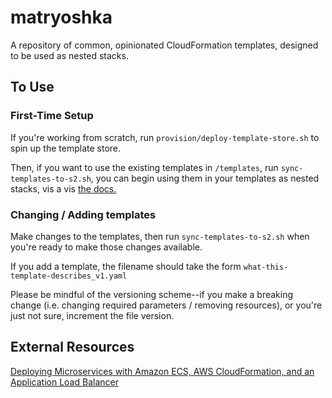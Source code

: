 # matryoshka
A repository of common, opinionated CloudFormation templates, designed to be used as nested stacks.

## To Use
### First-Time Setup
If you're working from scratch, run `provision/deploy-template-store.sh` to spin up the template store.

Then, if you want to use the existing templates in `/templates`, run `sync-templates-to-s2.sh`, you can begin using them in your templates as nested stacks, vis a vis [the docs.](http://docs.aws.amazon.com/AWSCloudFormation/latest/UserGuide/aws-properties-stack.html)

### Changing / Adding templates
Make changes to the templates, then run `sync-templates-to-s2.sh` when you're ready to make those changes available.

If you add a template, the filename should take the form `what-this-template-describes_v1.yaml`

Please be mindful of the versioning scheme--if you make a breaking change (i.e. changing required parameters / removing resources), or you're just not sure, increment the file version.

## External Resources

[Deploying Microservices with Amazon ECS, AWS CloudFormation, and an Application Load Balancer](https://github.com/aws-samples/ecs-refarch-cloudformation)
